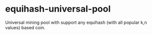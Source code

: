 # equihash-universal-pool
Universal mining pool with support any equihash (with all popular k,n values) based coin.
